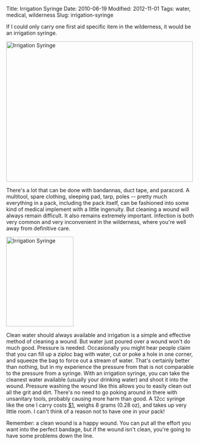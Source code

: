 Title: Irrigation Syringe
Date: 2010-06-19
Modified: 2012-11-01
Tags: water, medical, wilderness
Slug: irrigation-syringe

If I could only carry one first aid specific item in the wilderness, it would be an irrigation syringe.

<a href="http://www.flickr.com/photos/pigmonkey/4715825822/" title="Irrigation Syringe by Pig Monkey, on Flickr"><img src="http://farm5.static.flickr.com/4059/4715825822_6af5aa588e.jpg" width="500" height="375" alt="Irrigation Syringe" /></a>

<!--more-->

There's a lot that can be done with bandannas, duct tape, and paracord. A multitool, spare clothing, sleeping pad, tarp, poles -- pretty much everything in a pack, including the pack itself, can be fashioned into some kind of medical implement with a little ingenuity. But cleaning a wound will always remain difficult. It also remains extremely important. Infection is both very common and very inconvenient in the wilderness, where you're well away from definitive care.

<a href="http://www.flickr.com/photos/pigmonkey/4715182437/" title="Irrigation Syringe by Pig Monkey, on Flickr"><img src="http://farm5.static.flickr.com/4050/4715182437_2564aac02b_m.jpg" width="180" height="240" alt="Irrigation Syringe" class="right" /></a>

Clean water should always available and irrigation is a simple and effective method of cleaning a wound. But water just poured over a wound won't do much good. Pressure is needed. Occasionally you might hear people claim that you can fill up a ziploc bag with water, cut or poke a hole in one corner, and squeeze the bag to force out a stream of water. That's certainly better than nothing, but in my experience the pressure from that is not comparable to the pressure from a syringe. With an irrigation syringe, you can take the cleanest water available (usually your drinking water) and shoot it into the wound. Pressure washing the wound like this allows you to easily clean out all the grit and dirt. There's no need to go poking around in there with unsanitary tools, probably causing more harm than good. A 12cc syringe like the one I carry costs <a href="http://www.nols.edu/store/product.php?productid=16249">$1</a>, weighs 8 grams (0.28 oz), and takes up very little room. I can't think of a reason not to have one in your pack!

Remember: a clean wound is a happy wound. You can put all the effort you want into the perfect bandage, but if the wound isn't clean, you're going to have some problems down the line.
